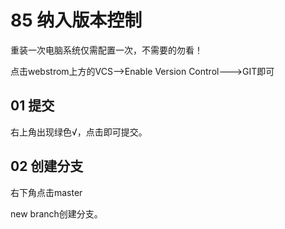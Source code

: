 # 85 纳入版本控制



重装一次电脑系统仅需配置一次，不需要的勿看！

点击webstrom上方的VCS-->Enable Version Control--->GIT即可



## 01 提交

右上角出现绿色√，点击即可提交。



## 02 创建分支

右下角点击master

new branch创建分支。